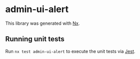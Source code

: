 # admin-ui-alert

This library was generated with [Nx](https://nx.dev).

## Running unit tests

Run `nx test admin-ui-alert` to execute the unit tests via [Jest](https://jestjs.io).
